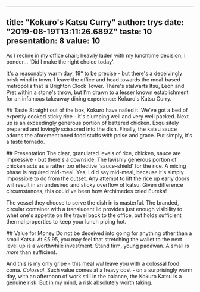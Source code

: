 
---
title: "Kokuro's Katsu Curry"
author: trys
date: "2019-08-19T13:11:26.689Z"
taste: 10
presentation: 8
value: 10
---



As I recline in my office chair; heavily laden with my lunchtime decision, I ponder... 'Did I make the right choice today'.

It's a reasonably warm day, 19° to be precise - but there's a deceivingly brisk wind in town. I leave the office and head towards the meal-based metropolis that is Brighton Clock Tower. There's stalwarts Itsu, Leon and Pret within a stone's throw, but I'm drawn to a lesser known establishment for an infamous takeaway dining experience: Kokuro's Katsu Curry.

## Taste
Straight out of the box, Kokuro have nailed it. We've got a bed of expertly cooked sticky rice - it's clumping well and very well packed. Next up is an exceedingly generous portion of battered chicken. Exquisitely prepared and lovingly scissored into the dish. Finally, the katsu sauce adorns the aforementioned food stuffs with poise and grace. Put simply, it's a taste tornado.

## Presentation
The clear, granulated levels of rice, chicken, sauce are impressive - but there's a downside. The lavishly generous portion of chicken acts as a rather too effective 'sauce-shield' for the rice. A mixing phase is required mid-meal. Yes, I did say mid-meal, because it's simply impossible to do from the outset. Any attempt to lift the rice up early doors will result in an undesired and sticky overflow of katsu. Given difference circumstances, this could've been how Archimedes cried Eureka!

The vessel they choose to serve the dish in is masterful. The branded, circular container with a translucent lid provides just enough visibility to whet one's appetite on the travel back to the office, but holds sufficient thermal properties to keep your lunch piping hot.

## Value for Money
Do not be deceived into going for anything other than a small Katsu. At £5.95, you may feel that stretching the wallet to the next level up is a worthwhile investment. Stand firm, young padawan. A small is _more_ than sufficient.

And this is my only gripe - this meal _will_ leave you with a colossal food coma. *Colossal*. Such value comes at a heavy cost - on a surprisingly warm day, with an afternoon of work still in the balance, the Kokuro Katsu is a genuine risk. But in my mind, a risk absolutely worth taking.
